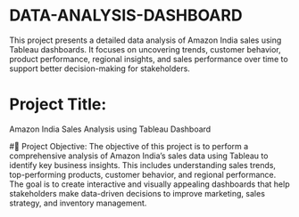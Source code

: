 # DATA-ANALYSIS-DASHBOARD
This project presents a detailed data analysis of Amazon India sales using Tableau dashboards. It focuses on uncovering trends, customer behavior, product performance, regional insights, and sales performance over time to support better decision-making for stakeholders.
# Project Title:
Amazon India Sales Analysis using Tableau Dashboard

#📌 Project Objective:
The objective of this project is to perform a comprehensive analysis of Amazon India’s sales data using Tableau to identify key business insights. This includes understanding sales trends, top-performing products, customer behavior, and regional performance. The goal is to create interactive and visually appealing dashboards that help stakeholders make data-driven decisions to improve marketing, sales strategy, and inventory management.
